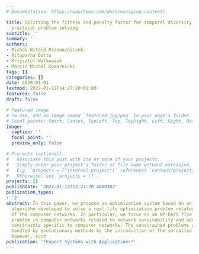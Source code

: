 ```yaml
---
# Documentation: https://wowchemy.com/docs/managing-content/

title: Splitting the fitness and penalty factor for temporal diversity increase in
  practical problem solving
subtitle: ''
summary: ''
authors:
- Michal Witold Przewozniczek
- Rituparna Datta
- Krzysztof Walkowiak
- Marcin Michal Komarnicki
tags: []
categories: []
date: 2020-01-01
lastmod: 2022-01-12T14:27:20+01:00
featured: false
draft: false

# Featured image
# To use, add an image named `featured.jpg/png` to your page's folder.
# Focal points: Smart, Center, TopLeft, Top, TopRight, Left, Right, BottomLeft, Bottom, BottomRight.
image:
  caption: ''
  focal_point: ''
  preview_only: false

# Projects (optional).
#   Associate this post with one or more of your projects.
#   Simply enter your project's folder or file name without extension.
#   E.g. `projects = ["internal-project"]` references `content/project/deep-learning/index.md`.
#   Otherwise, set `projects = []`.
projects: []
publishDate: '2022-01-12T13:27:20.480038Z'
publication_types:
- '2'
abstract: In this paper, we propose an optimization system based on an evolutionary
  algorithm developed to solve a real-life optimization problem related to the optimization
  of the computer networks. In particular, we focus on an NP-hard flow allocation
  problem in computer networks related to network survivability and addressing various
  constraints specific to computer networks. The constrained problems are usually
  handled by evolutionary methods by the introduction of the so-called penalty factor.
  However, such
publication: '*Expert Systems with Applications*'
---
```

